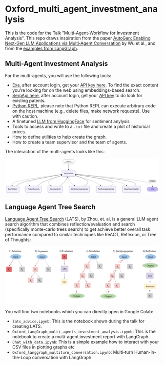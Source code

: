 # Oxford_multi_agent_investment_analysis

This is the code for the Talk "Multi-Agent-Workflow for Investment Analysis". This repo draws inspiration from the paper [AutoGen: Enabling Next-Gen LLM Applications via Multi-Agent Conversation](https://arxiv.org/abs/2308.08155) by Wu et al., and from the [examples from LangGraph](https://github.com/langchain-ai/langgraph/tree/main/examples/multi_agent). 

## Multi-Agent Investment Analysis


For the multi-agents, you will use the following tools:

  - [Exa](https://exa.ai/search), after account login, get your [API key here](https://docs.exa.ai/reference/getting-started-with-python). To find the exact content you're looking for on the web using embeddings-based search.  
  - [SerpApi here](https://serpapi.com/), after account login, get your [API key](https://serpapi.com/dashboard) to do look for existing patents.
  - [Python REPL](https://python.langchain.com/docs/integrations/tools/python/), please note that Python REPL can execute arbitrary code on the host machine (e.g., delete files, make network requests). Use with caution.
  - A finetuned [LLM from HuggingFace](https://huggingface.co/mrm8488/distilroberta-finetuned-financial-news-sentiment-analysis) for sentiment anylysis
  - Tools to access and write to a `.txt` file and create a plot of historical prices.
- How to define utilities to help create the graph.
- How to create a team supervisor and the team of agents.


The interaction of the multi-agents looks like this:

![graph.jpeg](resources%2Fgraph.jpeg)

## Language Agent Tree Search

[Language Agent Tree Search](https://arxiv.org/abs/2310.04406) (LATS), by Zhou, et. al, is a general LLM agent search algorithm that combines reflection/evaluation and search (specifically monte-carlo trees search) to get achieve better overall task performance compared to similar techniques like ReACT, Reflexion, or Tree of Thoughts:

![LATS.jpg](resources%2FLATS.jpg)

You will find two notebooks which you can directly open in Google Colab:

- `lats_advice.ipynb`: This is the notebook shown during the talk for creating LATS. 
- `Oxford_LangGraph_multi_agents_investment_analysis.ipynb`: This is the notebook to create a multi-agent investment report with LangGraph. 
- `Chat_with_data.ipynb`: This is a simple example how to interact with your CSV files in plotting graphs etc
- `Oxford_langgraph_multiturn_conversation.ipynb`: Multi-turn Human-in-the-Loop conversation with LangGraph

